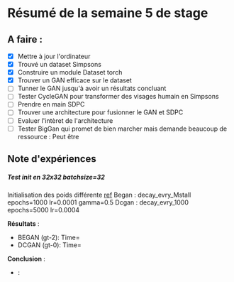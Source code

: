 # Résumé de la semaine 5 de stage


## A faire :

- [x]  Mettre à jour l'ordinateur
- [x]  Trouvé un dataset Simpsons
- [x]  Construire un module Dataset torch
- [x]  Trouver un GAN efficace sur le dataset
- [ ] Tunner le GAN jusqu'à avoir un résultats concluant
- [ ] Tester CycleGAN pour transformer des visages humain en Simpsons
- [ ] Prendre en main SDPC
- [ ] Trouver une architecture pour fusionner le GAN et SDPC
- [ ] Evaluer l'intèret de l'architecture
- [ ] Tester BigGan qui promet de bien marcher mais demande beaucoup de ressource : Peut être

## Note d'expériences

##### Test init en 32x32 batchsize=32
Initialisation des poids différente [ref](https://github.com/carpedm20/BEGAN-pytorch/issues/7)
Began : decay_evry_Mstall epochs=1000 lr=0.0001 gamma=0.5
Dcgan : decay_evry_1000 epochs=5000 lr=0.0004

__Résultats__ :
  - BEGAN (gt-2):
		Time=
  - DCGAN (gt-0):
		Time=
		
__Conclusion__ :
  - :

